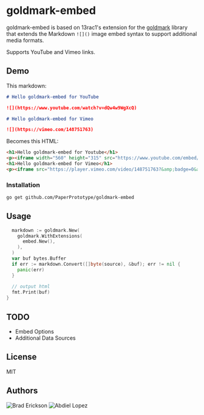 # goldmark-embed

goldmark-embed is based on 13rac1's extension for the [goldmark][goldmark] library that extends
the Markdown `![]()` image embed syntax to support additional media formats.

[goldmark]: http://github.com/yuin/goldmark

Supports YouTube and Vimeo links.

## Demo

This markdown:

```md
# Hello goldmark-embed for YouTube

![](https://www.youtube.com/watch?v=dQw4w9WgXcQ)

# Hello goldmark-embed for Vimeo

![](https://vimeo.com/148751763)
```

Becomes this HTML:

```html
<h1>Hello goldmark-embed for Youtube</h1>
<p><iframe width="560" height="315" src="https://www.youtube.com/embed/dQw4w9WgXcQ" frameborder="0" allow="accelerometer; autoplay; clipboard-write; encrypted-media; gyroscope; picture-in-picture" allowfullscreen></iframe></p>
<h1>Hello goldmark-embed for Vimeo</h1>
<p><iframe src="https://player.vimeo.com/video/148751763?&amp;badge=0&amp;autopause=0&amp;player_id=0&amp;app_id=58479" width="724" height="404" frameborder="0" allow="autoplay; fullscreen; picture-in-picture" allowfullscreen></iframe></p>
```

### Installation

```bash
go get github.com/PaperPrototype/goldmark-embed
```

## Usage

```go
  markdown := goldmark.New(
    goldmark.WithExtensions(
      embed.New(),
    ),
  )
  var buf bytes.Buffer
  if err := markdown.Convert([]byte(source), &buf); err != nil {
    panic(err)
  }
  
  // output html
  fmt.Print(buf)
}
```

## TODO

* Embed Options
* Additional Data Sources

## License

MIT

## Authors

![Brad Erickson](https://github.com/13rac1)
![Abdiel Lopez](https://github.com/PaperPrototype)
